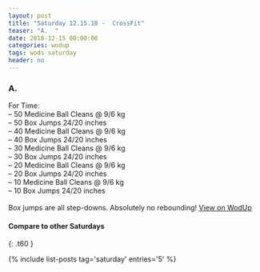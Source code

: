 ```yaml
---
layout: post
title: "Saturday 12.15.18 -  CrossFit"
teaser: "A.  "
date: 2018-12-15 00:00:00
categories: wodup
tags: wods saturday
header: no
---
```



<h3>A.  </h3>
For Time:<br/>– 50 Medicine Ball Cleans @ 9/6 kg<br/>– 50 Box Jumps 24/20 inches<br/>– 40 Medicine Ball Cleans @ 9/6 kg<br/>– 40 Box Jumps 24/20 inches<br/>– 30 Medicine Ball Cleans @ 9/6 kg<br/>– 30 Box Jumps 24/20 inches<br/>– 20 Medicine Ball Cleans @ 9/6 kg<br/>– 20 Box Jumps 24/20 inches<br/>– 10 Medicine Ball Cleans @ 9/6 kg<br/>– 10 Box Jumps 24/20 inches<br/><br/>Box jumps are all step-downs.  Absolutely no rebounding!
<a href="https://www.wodup.com/gyms/asphodel/wods/11680" target="blank">View on WodUp</a>


#### Compare to other Saturdays
{: .t60 }

{% include list-posts tag='saturday' entries='5' %}